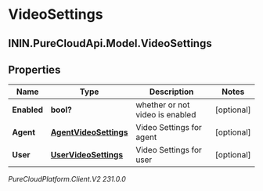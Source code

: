# VideoSettings

## ININ.PureCloudApi.Model.VideoSettings

## Properties

|Name | Type | Description | Notes|
|------------ | ------------- | ------------- | -------------|
| **Enabled** | **bool?** | whether or not video is enabled | [optional] |
| **Agent** | [**AgentVideoSettings**](AgentVideoSettings) | Video Settings for agent | [optional] |
| **User** | [**UserVideoSettings**](UserVideoSettings) | Video Settings for user | [optional] |



_PureCloudPlatform.Client.V2 231.0.0_

